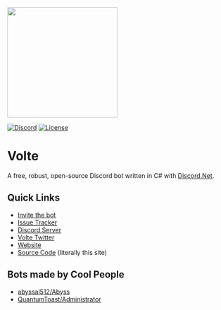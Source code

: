 <img src="https://cdn.discordapp.com/avatars/320942091049893888/638519700ddfefc30186fc171370f6ad.png" width="250" height="250" />

[![Discord](https://img.shields.io/discord/405806471578648588.svg?color=7000FB&label=discord&style=for-the-badge)](https://greemdev.net/Discord)
[![License](https://img.shields.io/github/license/GreemDev/Volte.svg?color=7000FB&style=for-the-badge)](https://github.com/GreemDev/Volte/blob/rewrite/LICENSE)

# Volte

A free, robust, open-source Discord bot written in C# with [Discord.Net](https://github.com/discord-net/Discord.Net).

## Quick Links 
 
 - [Invite the bot](https://greemdev.net/Invite)
 - [Issue Tracker](https://github.com/GreemDev/Volte/issues)
 - [Discord Server](https://greemdev.net/Discord)
 - [Volte Twitter](https://twitter.com/VolteBot)
 - [Website](https://greemdev.net/Volte)
 - [Source Code](https://github.com/GreemDev/Volte) (literally this site)

## Bots made by Cool People

 * [abyssal512/Abyss](https://github.com/abyssal512/Abyss)
 * [QuantumToast/Administrator](https://gitlab.com/QuantumToast/Administrator)
 
